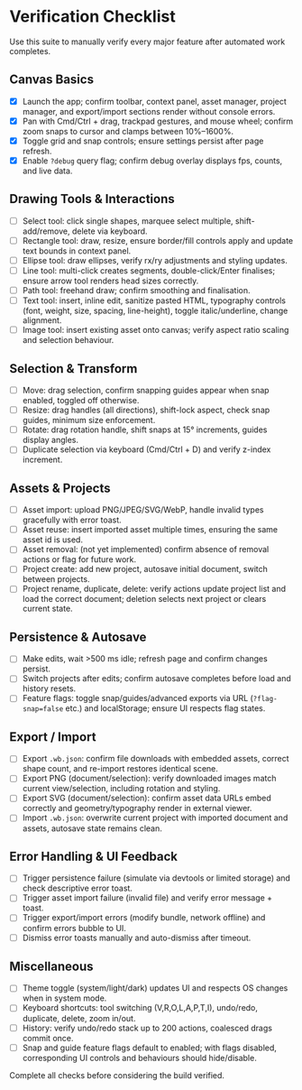 # Verification Checklist

Use this suite to manually verify every major feature after automated work completes.

## Canvas Basics
- [x] Launch the app; confirm toolbar, context panel, asset manager, project manager, and export/import sections render without console errors.
- [x] Pan with Cmd/Ctrl + drag, trackpad gestures, and mouse wheel; confirm zoom snaps to cursor and clamps between 10%–1600%.
- [x] Toggle grid and snap controls; ensure settings persist after page refresh.
- [x] Enable `?debug` query flag; confirm debug overlay displays fps, counts, and live data.

## Drawing Tools & Interactions
- [ ] Select tool: click single shapes, marquee select multiple, shift-add/remove, delete via keyboard.
- [ ] Rectangle tool: draw, resize, ensure border/fill controls apply and update text bounds in context panel.
- [ ] Ellipse tool: draw ellipses, verify rx/ry adjustments and styling updates.
- [ ] Line tool: multi-click creates segments, double-click/Enter finalises; ensure arrow tool renders head sizes correctly.
- [ ] Path tool: freehand draw; confirm smoothing and finalisation.
- [ ] Text tool: insert, inline edit, sanitize pasted HTML, typography controls (font, weight, size, spacing, line-height), toggle italic/underline, change alignment.
- [ ] Image tool: insert existing asset onto canvas; verify aspect ratio scaling and selection behaviour.

## Selection & Transform
- [ ] Move: drag selection, confirm snapping guides appear when snap enabled, toggled off otherwise.
- [ ] Resize: drag handles (all directions), shift-lock aspect, check snap guides, minimum size enforcement.
- [ ] Rotate: drag rotation handle, shift snaps at 15° increments, guides display angles.
- [ ] Duplicate selection via keyboard (Cmd/Ctrl + D) and verify z-index increment.

## Assets & Projects
- [ ] Asset import: upload PNG/JPEG/SVG/WebP, handle invalid types gracefully with error toast.
- [ ] Asset reuse: insert imported asset multiple times, ensuring the same asset id is used.
- [ ] Asset removal: (not yet implemented) confirm absence of removal actions or flag for future work.
- [ ] Project create: add new project, autosave initial document, switch between projects.
- [ ] Project rename, duplicate, delete: verify actions update project list and load the correct document; deletion selects next project or clears current state.

## Persistence & Autosave
- [ ] Make edits, wait >500 ms idle; refresh page and confirm changes persist.
- [ ] Switch projects after edits; confirm autosave completes before load and history resets.
- [ ] Feature flags: toggle snap/guides/advanced exports via URL (`?flag-snap=false` etc.) and localStorage; ensure UI respects flag states.

## Export / Import
- [ ] Export `.wb.json`: confirm file downloads with embedded assets, correct shape count, and re-import restores identical scene.
- [ ] Export PNG (document/selection): verify downloaded images match current view/selection, including rotation and styling.
- [ ] Export SVG (document/selection): confirm asset data URLs embed correctly and geometry/typography render in external viewer.
- [ ] Import `.wb.json`: overwrite current project with imported document and assets, autosave state remains clean.

## Error Handling & UI Feedback
- [ ] Trigger persistence failure (simulate via devtools or limited storage) and check descriptive error toast.
- [ ] Trigger asset import failure (invalid file) and verify error message + toast.
- [ ] Trigger export/import errors (modify bundle, network offline) and confirm errors bubble to UI.
- [ ] Dismiss error toasts manually and auto-dismiss after timeout.

## Miscellaneous
- [ ] Theme toggle (system/light/dark) updates UI and respects OS changes when in system mode.
- [ ] Keyboard shortcuts: tool switching (V,R,O,L,A,P,T,I), undo/redo, duplicate, delete, zoom in/out.
- [ ] History: verify undo/redo stack up to 200 actions, coalesced drags commit once.
- [ ] Snap and guide feature flags default to enabled; with flags disabled, corresponding UI controls and behaviours should hide/disable.

Complete all checks before considering the build verified.
